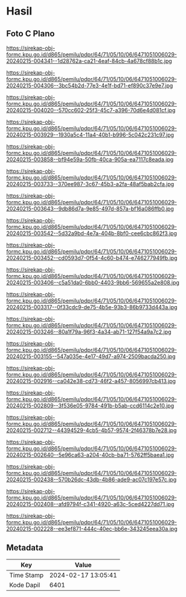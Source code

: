 # Hasil

## Foto C Plano

https://sirekap-obj-formc.kpu.go.id/d865/pemilu/pdpr/64/71/05/10/06/6471051006029-20240215-004341--1d28762a-ca21-4eaf-84cb-4a678cf88b1c.jpg

https://sirekap-obj-formc.kpu.go.id/d865/pemilu/pdpr/64/71/05/10/06/6471051006029-20240215-004306--3bc54b2d-77e3-4e1f-bd71-ef890c37e9e7.jpg

https://sirekap-obj-formc.kpu.go.id/d865/pemilu/pdpr/64/71/05/10/06/6471051006029-20240215-004020--570cc602-25f3-45c7-a396-70d6e4d081cf.jpg

https://sirekap-obj-formc.kpu.go.id/d865/pemilu/pdpr/64/71/05/10/06/6471051006029-20240215-003929--1930a5c4-11a4-40b1-b996-5c042c231c97.jpg

https://sirekap-obj-formc.kpu.go.id/d865/pemilu/pdpr/64/71/05/10/06/6471051006029-20240215-003858--bf94e59a-50fb-40ca-905a-ea7117c8eada.jpg

https://sirekap-obj-formc.kpu.go.id/d865/pemilu/pdpr/64/71/05/10/06/6471051006029-20240215-003733--370ee987-3c67-45b3-a2fa-48af5bab2cfa.jpg

https://sirekap-obj-formc.kpu.go.id/d865/pemilu/pdpr/64/71/05/10/06/6471051006029-20240215-003643--9db86d7a-9e85-497d-857a-bf16a086ffb0.jpg

https://sirekap-obj-formc.kpu.go.id/d865/pemilu/pdpr/64/71/05/10/06/6471051006029-20240215-003542--5d32a9bd-4e7a-404b-8bf0-cee6cbc862f3.jpg

https://sirekap-obj-formc.kpu.go.id/d865/pemilu/pdpr/64/71/05/10/06/6471051006029-20240215-003452--cd0593d7-0f54-4c60-b474-e746277949fb.jpg

https://sirekap-obj-formc.kpu.go.id/d865/pemilu/pdpr/64/71/05/10/06/6471051006029-20240215-003406--c5a51da0-6bb0-4403-9bb6-569655a2e808.jpg

https://sirekap-obj-formc.kpu.go.id/d865/pemilu/pdpr/64/71/05/10/06/6471051006029-20240215-003317--0f33cdc9-de75-4b5e-93b3-86b9733d443a.jpg

https://sirekap-obj-formc.kpu.go.id/d865/pemilu/pdpr/64/71/05/10/06/6471051006029-20240215-003246--80a1f79a-96f3-4a34-ab71-127f54a9a7c2.jpg

https://sirekap-obj-formc.kpu.go.id/d865/pemilu/pdpr/64/71/05/10/06/6471051006029-20240215-003155--547a035e-4e17-49d7-a974-2509bacda250.jpg

https://sirekap-obj-formc.kpu.go.id/d865/pemilu/pdpr/64/71/05/10/06/6471051006029-20240215-002916--ca042e38-cd73-46f2-a457-8056997cb413.jpg

https://sirekap-obj-formc.kpu.go.id/d865/pemilu/pdpr/64/71/05/10/06/6471051006029-20240215-002809--3f536e05-9784-491b-b5ab-ccd6114c2e10.jpg

https://sirekap-obj-formc.kpu.go.id/d865/pemilu/pdpr/64/71/05/10/06/6471051006029-20240215-002712--44394529-4cb5-4b57-9574-2f46378b7e28.jpg

https://sirekap-obj-formc.kpu.go.id/d865/pemilu/pdpr/64/71/05/10/06/6471051006029-20240215-002640--5e96ca63-a204-40cb-ba71-5762ff5baea1.jpg

https://sirekap-obj-formc.kpu.go.id/d865/pemilu/pdpr/64/71/05/10/06/6471051006029-20240215-002438--570b26dc-43db-4b86-ade9-ac07c197e57c.jpg

https://sirekap-obj-formc.kpu.go.id/d865/pemilu/pdpr/64/71/05/10/06/6471051006029-20240215-002408--afd9794f-c341-4920-a63c-5ced4227dd71.jpg

https://sirekap-obj-formc.kpu.go.id/d865/pemilu/pdpr/64/71/05/10/06/6471051006029-20240215-002228--ee3ef871-444c-40ec-bb6e-343245eea30a.jpg


## Metadata

| Key        | Value               |
| ---------- | ------------------- |
| Time Stamp | 2024-02-17 13:05:41 |
| Kode Dapil | 6401                |



